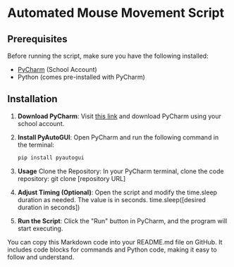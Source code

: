 # Automated Mouse Movement Script

## Prerequisites

Before running the script, make sure you have the following installed:
- [PyCharm](https://www.jetbrains.com/community/education/#students) (School Account)
- Python (comes pre-installed with PyCharm)

## Installation

1. **Download PyCharm**: Visit [this link](https://www.jetbrains.com/community/education/#students) and download PyCharm using your school account.
2. **Install PyAutoGUI**: Open PyCharm and run the following command in the terminal:
   ```sh
   pip install pyautogui

3. **Usage**
Clone the Repository: In your PyCharm terminal, clone the code repository:
git clone [repository URL]

4. **Adjust Timing (Optional)**:
Open the script and modify the time.sleep duration as needed. The value is in seconds.
time.sleep([desired duration in seconds])

  5. **Run the Script**: Click the "Run" button in PyCharm, and the program will start executing.


You can copy this Markdown code into your README.md file on GitHub. It includes code blocks for commands and Python code, making it easy to follow and understand.

